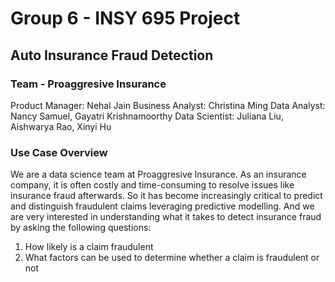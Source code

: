 # Group 6 - INSY 695 Project 
## Auto Insurance Fraud Detection

### Team - Proaggresive Insurance
Product Manager: Nehal Jain
Business Analyst: Christina Ming
Data Analyst: Nancy Samuel, Gayatri Krishnamoorthy
Data Scientist: Juliana Liu, Aishwarya Rao, Xinyi Hu

### Use Case Overview
We are a data science team at Proaggresive Insurance. As an insurance company, it is often costly and time-consuming to resolve issues like insurance fraud afterwards. So it has become increasingly critical to predict and distinguish fraudulent claims leveraging predictive modelling. And we are very interested in understanding what it takes to detect insurance fraud by asking the following questions:

1. How likely is a claim fraudulent
2. What factors can be used to determine whether a claim is fraudulent or not
